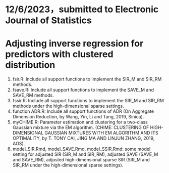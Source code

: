 # 12/6/2023，submitted to Electronic Journal of Statistics
# Adjusting inverse regression for predictors with clustered distribution
1. fsir.R: Include all support functions to implement the SIR_M and SIR_RM methods.
2. fsave.R: Include all support functions to implement the SAVE_M and SAVE_RM methods.
3. fssir.R: Include all support functions to implement the SIR_M and SIR_RM methods under the high-dimensional sparse settings.
4. function ADR.R: Include all support functions of ADR (On Aggregate Dimension Reduction, by Wang, Yin, Li and Tang, 2019, Sinica).
5. myCHIME.R: Parameter estimation and clustering for a two-class Gaussian mixture via the EM algorithm. (CHIME: CLUSTERING OF HIGH-   
   DIMENSIONAL GAUSSIAN MIXTURES WITH EM ALGORITHM AND ITS OPTIMALITY, by T. TONY CAI, JING MA AND LINJUN ZHANG, 2019, AOS).       
6. model_SIR.Rmd, model_SAVE.Rmd, model_SSIR.Rmd: some model setting for adjusted SIR (SIR_M and SIR_RM), adjusted SAVE (SAVE_M and SAVE_RM), adjusted high-dimensional sparse SIR (SIR_M      and SIR_RM under the high-dimensional sparse settings).
